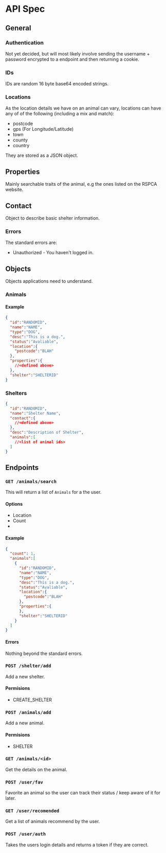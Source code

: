 # API Spec

## General

### Authentication

Not yet decided, but will most likely involve sending the username + password encrypted to a endpoint and then returning a cookie.

### IDs

IDs are random 16 byte base64 encoded strings.

### Locations

As the location details we have on an animal can vary, locations can have any of of the following (including a mix and match):
* postcode
* gps (For Longitude/Latitude)
* town
* county
* country

They are stored as a JSON object.

## Properties

Mainly searchable traits of the animal, e.g the ones listed on the RSPCA website.

## Contact

Object to describe basic shelter information.

### Errors

The standard errors are:
* Unauthorized - You haven't logged in.

## Objects

Objects applications need to understand.

### Animals

#### Example

```json
{
  "id":"RANDOMID",
  "name":"NAME",
  "type":"DOG",
  "desc":"This is a dog.",
  "status":"Avaliable",
  "location":{
    "postcode":"BLAH"
  },
  "properties":{
    //<defined above>
  },
  "shelter":"SHELTERID"
}
```

### Shelters

```json
{
  "id":"RANDOMID",
  "name":"Shelter Name",
  "contact":{
    //<defined above>
  },
  "desc":"Description of Shelter",
  "animals":[
    //<list of animal ids>
  ]
}
```

## Endpoints

### `GET /animals/search`

This will return a list of `Animals` for a the user.

#### Options

* Location
* Count
* 

#### Example

```json
{
  "count": 1,
  "animals":[
    {
      "id":"RANDOMID",
      "name":"NAME",
      "type":"DOG",
      "desc":"This is a dog.",
      "status":"Avaliable",
      "location":{
        "postcode":"BLAH"
      },
      "properties":{    
      },
      "shelter":"SHELTERID"
    }
  ]
}
```

#### Errors

Nothing beyond the standard errors.

### `POST /shelter/add`

Add a new shelter.

#### Permisions

* CREATE_SHELTER

### `POST /animals/add`

Add a new animal.

#### Permisions

* SHELTER

### `GET /animals/<id>`

Get the details on the animal.

### `POST /user/fav`

Favorite an animal so the user can track their status / keep aware of it for later.

### `GET /user/recomended`

Get a list of animals recommend by the user.

### `POST /user/auth`

Takes the users login details and returns a token if they are correct.
